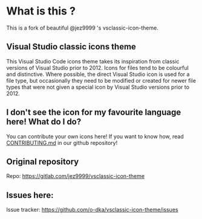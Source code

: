 # What is this ?
This is a fork of  beautiful @jez9999 's vsclassic-icon-theme.

## Visual Studio classic icons theme

This Visual Studio Code icons theme takes its inspiration from classic versions of Visual Studio prior to 2012.  Icons for files tend to be colourful and distinctive.  Where possible, the direct Visual Studio icon is used for a file type, but occasionally they need to be modified or created for newer file types that were not given a special icon by Visual Studio versions prior to 2012.

## I don't see the icon for my favourite language here! What do I do?
You can contribute your own icons here! If you want to know how, read [CONTRIBUTING.md](https://github.com/o-dka/vsclassic-icon-theme/blob/main/CONTRIBUTING.md)  in our github repository!

## Original repository
Repo: https://gitlab.com/jez9999/vsclassic-icon-theme  

## Issues here:
Issue tracker: https://github.com/o-dka/vsclassic-icon-theme/issues

